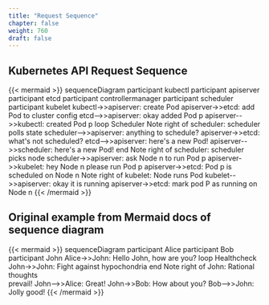 ```yaml
---
title: "Request Sequence"
chapter: false
weight: 760
draft: false
---
```


## Kubernetes API Request Sequence

{{< mermaid >}}
sequenceDiagram
    participant kubectl
    participant apiserver
    participant etcd
    participant controllermanager
    participant scheduler
    participant kubelet
    kubectl->>apiserver: create Pod
    apiserver->>etcd: add Pod to cluster config
    etcd-->>apiserver: okay added Pod p
    apiserver-->>kubectl: created Pod p
    loop Scheduler
        Note right of scheduler: scheduler polls state
        scheduler-->>apiserver: anything to schedule?
        apiserver->>etcd: what's not scheduled?
        etcd-->>apiserver: here's a new Pod!
        apiserver-->>scheduler: here's a new Pod!
    end
    Note right of scheduler: scheduler picks node
    scheduler->>apiserver: ask Node n to run Pod p
    apiserver->>kubelet: hey Node n please run Pod p
    apiserver->>etcd: Pod p is scheduled on Node n
    Note right of kubelet: Node runs Pod
    kubelet-->>apiserver: okay it is running
    apiserver->>etcd: mark pod P as running on Node n
{{< /mermaid >}}

## Original example from Mermaid docs of sequence diagram

{{< mermaid >}}
sequenceDiagram
    participant Alice
    participant Bob
    participant John
    Alice->>John: Hello John, how are you?
    loop Healthcheck
        John->>John: Fight against hypochondria
    end
    Note right of John: Rational thoughts <br/>prevail!
    John-->>Alice: Great!
    John->>Bob: How about you?
    Bob-->>John: Jolly good!
{{< /mermaid >}}


